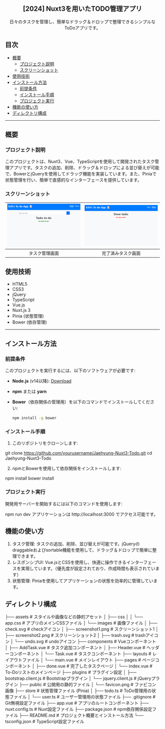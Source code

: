 <div align="center">
<h2>[2024] Nuxt3を用いたTODO管理アプリ</h2>
日々のタスクを管理し、簡単なドラッグ＆ドロップで整理できるシンプルなToDoアプリです。
</div>

## 目次
- [概要](#概要)
  - [プロジェクト説明](#プロジェクト説明)
  - [スクリーンショット](#スクリーンショット)
- [使用技術](#使用技術)
- [インストール方法](#インストール方法)
  - [前提条件](#前提条件)
  - [インストール手順](#インストール手順)
  - [プロジェクト実行](#プロジェクト実行)
- [機能の使い方](#機能の使い方)
- [ディレクトリ構成](#ディレクトリ構成)

---

## 概要

### プロジェクト説明
このプロジェクトは、Nuxt3、Vue、TypeScriptを使用して開発されたタスク管理アプリです。タスクの追加、削除、ドラッグ＆ドロップによる並び替えが可能で、BowerとjQueryを使用してドラッグ機能を実装しています。また、Piniaで状態管理を行い、簡単で直感的なインターフェースを提供しています。

### スクリーンショット

|![image](./assets/images/screenshot1.png)|![image](./assets/images/screenshot2.png)|
|:---:|:---:|
|タスク管理画面|完了済みタスク画面|

## 使用技術

- HTML5
- CSS3
- jQuery
- TypeScript
- Vue.js
- Nuxt.js 3
- Pinia (状態管理)
- Bower (依存管理)

---

## インストール方法

### 前提条件

このプロジェクトを実行するには、以下のソフトウェアが必要です:
- **Node.js** (v14以降): [Download](https://nodejs.org/)
- **npm** または **yarn**
- **Bower**（依存関係の管理用）を以下のコマンドでインストールしてください:

  ```bash
  npm install -g bower

### インストール手順

1. このリポジトリをクローンします:

git clone https://github.com/yourusername/Jaehyung-Nuxt3-Todo.git
cd Jaehyung-Nuxt3-Todo

2. npmとBowerを使用して依存関係をインストールします:

npm install
bower install

### プロジェクト実行

開発用サーバーを開始するには以下のコマンドを使用します:

npm run dev
アプリケーションは http://localhost:3000 でアクセス可能です。

## 機能の使い方

1. タスク管理: タスクの追加、削除、並び替えが可能です。jQueryのdraggableおよびsortable機能を使用して、ドラッグ＆ドロップで簡単に整理できます。
2. レスポンシブUI: Vue.jsとCSSを使用し、快適に操作できるインターフェースを実現しています。（優先度が設定されており、作成時間も表示されています）
3. 状態管理: Piniaを使用してアプリケーションの状態を効率的に管理しています。

## ディレクトリ構成
├── assets                # スタイルや画像などの静的アセット
│   ├── css
│   │   └── app.css      # アプリのメインCSSファイル
│   └── images           # 画像ファイル
│       ├── check.svg    # checkアイコン
│       ├── screenshot1.png  # スクリーンショット1
│       ├── screenshot2.png  # スクリーンショット2
│       ├── trash.svg    # trashアイコン
│       └── undo.svg     # undoアイコン
├── components           # Vueコンポーネント
│   ├── AddTask.vue      # タスク追加コンポーネント
│   ├── Header.vue       # ヘッダーコンポーネント
│   └── Task.vue         # タスクコンポーネント
├── layouts              # レイアウトファイル
│   └── main.vue         # メインレイアウト
├── pages                # ページコンポーネント
│   ├── done.vue         # 完了したタスクページ
│   └── index.vue        # To-Doリストのメインページ
├── plugins              # プラグイン設定
│   ├── bootstrap.client.js  # Bootstrapプラグイン
│   └── jquery.client.js     # jQueryプラグイン
├── public               # 公開用の静的ファイル
│   └── favicon.png      # ファビコン画像
├── store                # 状態管理ファイル (Pinia)
│   ├── todo.ts          # ToDo管理用の状態ファイル
│   └── user.ts          # ユーザー管理用の状態ファイル
├── .gitignore           # Git無視設定ファイル
├── app.vue              # アプリのルートコンポーネント
├── nuxt.config.ts       # Nuxt設定ファイル
├── package.json         # npm依存関係設定ファイル
├── README.md            # プロジェクト概要とインストール方法
└── tsconfig.json        # TypeScript設定ファイル
